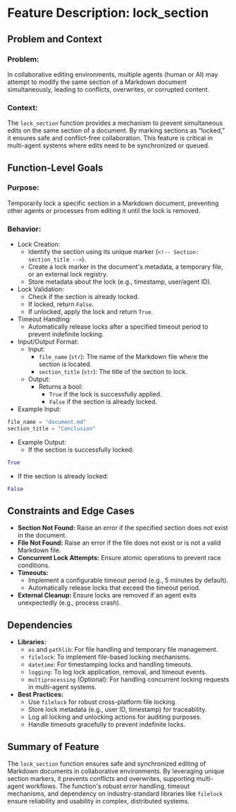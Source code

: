 # Feature Description: lock_section

## Problem and Context

### Problem:
In collaborative editing environments, multiple agents (human or AI) may attempt to modify the same section of a Markdown document simultaneously, leading to conflicts, overwrites, or corrupted content.

### Context:
The ```lock_section``` function provides a mechanism to prevent simultaneous edits on the same section of a document. By marking sections as “locked,” it ensures safe and conflict-free collaboration. This feature is critical in multi-agent systems where edits need to be synchronized or queued.

## Function-Level Goals

### Purpose:
Temporarily lock a specific section in a Markdown document, preventing other agents or processes from editing it until the lock is removed.

### Behavior:
- Lock Creation:
  - Identify the section using its unique marker (```<!-- Section: section_title -->```).
  - Create a lock marker in the document's metadata, a temporary file, or an external lock registry.
  - Store metadata about the lock (e.g., timestamp, user/agent ID).
- Lock Validation:
  - Check if the section is already locked.
  - If locked, return ```False```.
  - If unlocked, apply the lock and return ```True```.
- Timeout Handling:
  - Automatically release locks after a specified timeout period to prevent indefinite locking.
- Input/Output Format:
  - Input:
    - ```file_name``` (```str```): The name of the Markdown file where the section is located.
    - ```section_title``` (```str```): The title of the section to lock.
  - Output:
    - Returns a bool:
      - ```True``` if the lock is successfully applied.
      - ```False``` if the section is already locked.
- Example Input:
```python
file_name = "document.md"
section_title = "Conclusion"
```

- Example Output:
  - If the section is successfully locked:
```python
True
```
  - If the section is already locked:
```python
False
```

## Constraints and Edge Cases

- **Section Not Found:** Raise an error if the specified section does not exist in the document.
- **File Not Found:** Raise an error if the file does not exist or is not a valid Markdown file.
- **Concurrent Lock Attempts:** Ensure atomic operations to prevent race conditions.
- **Timeouts:**
  - Implement a configurable timeout period (e.g., 5 minutes by default).
  - Automatically release locks that exceed the timeout period.
- **External Cleanup:** Ensure locks are removed if an agent exits unexpectedly (e.g., process crash).

## Dependencies

- **Libraries:**
  - ```os``` and ```pathlib```: For file handling and temporary file management.
  - ```filelock```: To implement file-based locking mechanisms.
  - ```datetime```: For timestamping locks and handling timeouts.
  - ```logging```: To log lock application, removal, and timeout events.
  - ```multiprocessing``` (Optional): For handling concurrent locking requests in multi-agent systems.
- **Best Practices:**
  - Use ```filelock``` for robust cross-platform file locking.
  - Store lock metadata (e.g., user ID, timestamp) for traceability.
  - Log all locking and unlocking actions for auditing purposes.
  - Handle timeouts gracefully to prevent indefinite locks.

## Summary of Feature

The ```lock_section``` function ensures safe and synchronized editing of Markdown documents in collaborative environments. By leveraging unique section markers, it prevents conflicts and overwrites, supporting multi-agent workflows. The function's robust error handling, timeout mechanisms, and dependency on industry-standard libraries like ```filelock``` ensure reliability and usability in complex, distributed systems.
